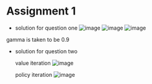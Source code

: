 # Assignment 1

* solution for question one 
![image](https://github.com/user-attachments/assets/f24c30a6-6f15-4458-82a3-c94a8eb24e15)
![image](https://github.com/user-attachments/assets/e4a38dcf-ead8-481d-9347-f06de2db0214)
![image](https://github.com/user-attachments/assets/39469198-4a8c-49e2-b82c-c064abc8ad1a)

gamma is taken to be 0.9 



* solution for question two



  value iteration
![image](https://github.com/user-attachments/assets/2cddd202-3a10-4f00-8388-ac5b2ebbf724)

  policy iteration
![image](https://github.com/user-attachments/assets/1354fe2a-dfb6-42f9-88e5-98dcbfe9ccea)
